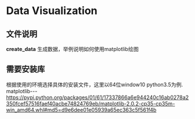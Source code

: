 # Data Visualization

## 文件说明
  **create_data**
  生成数据，举例说明如何使用matplotlib绘图 
  

## 需要安装库
  根据使用的环境选择具体的安装文件，这里以64位window10 python3.5为例.
  matplotlib---https://pypi.python.org/packages/01/61/17337866a6e944240c16ab0278a2350fcef57516faef40acbe74824769eb/matplotlib-2.0.2-cp35-cp35m-win_amd64.whl#md5=d9e6dee01e05939a65ec363c5f561f4b
  
